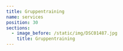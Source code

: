 ```yaml
---
title: Gruppentraining
name: services
position: 30
sections:
  - image_before: /static/img/DSC01487.jpg
    title: Gruppentraining
---
```


